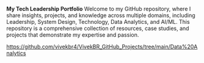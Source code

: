 **My Tech Leadership Portfolio**
Welcome to my GitHub repository, where I share insights, projects, and knowledge across multiple domains, including Leadership, System Design, Technology, Data Analytics, and AI/ML. 
This repository is a comprehensive collection of resources, case studies, and projects that demonstrate my expertise and passion.

https://github.com/vivekbr4/VivekBR_GitHub_Projects/tree/main/Data%20Analytics

